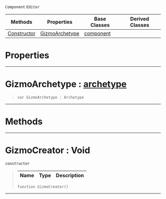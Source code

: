  `Component` `Editor`



|Methods|Properties|Base Classes|Derived Classes|
|---|---|---|---|
|[ Constructor](https://plasmaengine.github.io/PlasmaDocs/Plasma1/C++/code_reference/class_reference/gizmocreator.md#gizmocreator-void)|[ GizmoArchetype](https://plasmaengine.github.io/PlasmaDocs/Plasma1/C++/code_reference/class_reference/gizmocreator.md#gizmoarchetype-plasma-engi)|[component](https://plasmaengine.github.io/PlasmaDocs/Plasma1/C++/code_reference/class_reference/component.md)| |


 #  Properties


---  
 #  GizmoArchetype : [archetype](https://plasmaengine.github.io/PlasmaDocs/Plasma1/C++/code_reference/class_reference/archetype.md)

> 
> ``` lang=cpp, name=Lightning
> var GizmoArchetype : Archetype


---  
 #  Methods


---  
 #  GizmoCreator : Void

 `constructor`

> 
> |Name|Type|Description|
> |---|---|---|
> ``` lang=cpp, name=Lightning
> function GizmoCreator()
> ``` 


---  
 

 